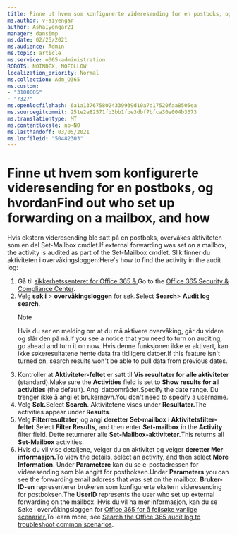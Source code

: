 ```yaml
---
title: Finne ut hvem som konfigurerte videresending for en postboks, og hvordan
ms.author: v-aiyengar
author: AshaIyengar21
manager: dansimp
ms.date: 02/26/2021
ms.audience: Admin
ms.topic: article
ms.service: o365-administration
ROBOTS: NOINDEX, NOFOLLOW
localization_priority: Normal
ms.collection: Adm_O365
ms.custom:
- "3100005"
- "7327"
ms.openlocfilehash: 6a1a1376758024339939d10a7d17520faa8505ea
ms.sourcegitcommit: 251e2e82571fb3bb1fbe3dbf7bfca30e004b3373
ms.translationtype: MT
ms.contentlocale: nb-NO
ms.lasthandoff: 03/05/2021
ms.locfileid: "50482303"
---
```

# <a name="find-out-who-set-up-forwarding-on-a-mailbox-and-how"></a><span data-ttu-id="5ad5a-102">Finne ut hvem som konfigurerte videresending for en postboks, og hvordan</span><span class="sxs-lookup"><span data-stu-id="5ad5a-102">Find out who set up forwarding on a mailbox, and how</span></span>

<span data-ttu-id="5ad5a-103">Hvis ekstern videresending ble satt på en postboks, overvåkes aktiviteten som en del Set-Mailbox cmdlet.</span><span class="sxs-lookup"><span data-stu-id="5ad5a-103">If external forwarding was set on a mailbox, the activity is audited as part of the Set-Mailbox cmdlet.</span></span> <span data-ttu-id="5ad5a-104">Slik finner du aktiviteten i overvåkingsloggen:</span><span class="sxs-lookup"><span data-stu-id="5ad5a-104">Here's how to find the activity in the audit log:</span></span>

1. <span data-ttu-id="5ad5a-105">Gå til [sikkerhetssenteret for Office 365 &.](https://go.microsoft.com/fwlink/p/?linkid=2077143)</span><span class="sxs-lookup"><span data-stu-id="5ad5a-105">Go to the [Office 365 Security & Compliance Center](https://go.microsoft.com/fwlink/p/?linkid=2077143).</span></span>
1. <span data-ttu-id="5ad5a-106">Velg **søk i** >  **overvåkingsloggen** for søk.</span><span class="sxs-lookup"><span data-stu-id="5ad5a-106">Select **Search**> **Audit log search**.</span></span>
    > [!NOTE]
    > <span data-ttu-id="5ad5a-107">Hvis du ser en melding om at du må aktivere overvåking, går du videre og slår den på nå.</span><span class="sxs-lookup"><span data-stu-id="5ad5a-107">If you see a notice that you need to turn on auditing, go ahead and turn it on now.</span></span> <span data-ttu-id="5ad5a-108">Hvis denne funksjonen ikke er aktivert, kan ikke søkeresultatene hente data fra tidligere datoer.</span><span class="sxs-lookup"><span data-stu-id="5ad5a-108">If this feature isn't turned on, search results won't be able to pull data from previous dates.</span></span>
1. <span data-ttu-id="5ad5a-109">Kontroller at **Aktiviteter-feltet** er satt til **Vis resultater for alle aktiviteter** (standard).</span><span class="sxs-lookup"><span data-stu-id="5ad5a-109">Make sure the **Activities** field is set to **Show results for all activities** (the default).</span></span> <span data-ttu-id="5ad5a-110">Angi datoområdet.</span><span class="sxs-lookup"><span data-stu-id="5ad5a-110">Specify the date range.</span></span> <span data-ttu-id="5ad5a-111">Du trenger ikke å angi et brukernavn.</span><span class="sxs-lookup"><span data-stu-id="5ad5a-111">You don't need to specify a username.</span></span>
1. <span data-ttu-id="5ad5a-112">Velg **Søk.**</span><span class="sxs-lookup"><span data-stu-id="5ad5a-112">Select **Search**.</span></span> <span data-ttu-id="5ad5a-113">Aktivitetene vises under **Resultater.**</span><span class="sxs-lookup"><span data-stu-id="5ad5a-113">The activities appear under **Results**.</span></span>
1. <span data-ttu-id="5ad5a-114">Velg **Filterresultater,** og angi **deretter Set-mailbox** i **Aktivitetsfilter-feltet.**</span><span class="sxs-lookup"><span data-stu-id="5ad5a-114">Select **Filter Results**, and then enter **Set-mailbox** in the **Activity** filter field.</span></span> <span data-ttu-id="5ad5a-115">Dette returnerer alle **Set-Mailbox-aktiviteter.**</span><span class="sxs-lookup"><span data-stu-id="5ad5a-115">This returns all **Set-Mailbox** activities.</span></span>
1. <span data-ttu-id="5ad5a-116">Hvis du vil vise detaljene, velger du en aktivitet og velger **deretter Mer informasjon.**</span><span class="sxs-lookup"><span data-stu-id="5ad5a-116">To view the details, select an activity, and then select **More Information**.</span></span> <span data-ttu-id="5ad5a-117">Under **Parametere** kan du se e-postadressen for videresending som ble angitt for postboksen.</span><span class="sxs-lookup"><span data-stu-id="5ad5a-117">Under **Parameters** you can see the forwarding email address that was set on the mailbox.</span></span> <span data-ttu-id="5ad5a-118">**Bruker-ID-en** representerer brukeren som konfigurerte ekstern videresending for postboksen.</span><span class="sxs-lookup"><span data-stu-id="5ad5a-118">The **UserID** represents the user who set up external forwarding on the mailbox.</span></span>
<span data-ttu-id="5ad5a-119">Hvis du vil ha mer informasjon, kan du se Søke i overvåkingsloggen for [Office 365 for å feilsøke vanlige scenarier.](https://go.microsoft.com/fwlink/?linkid=2103944)</span><span class="sxs-lookup"><span data-stu-id="5ad5a-119">To learn more, see [Search the Office 365 audit log to troubleshoot common scenarios](https://go.microsoft.com/fwlink/?linkid=2103944).</span></span>